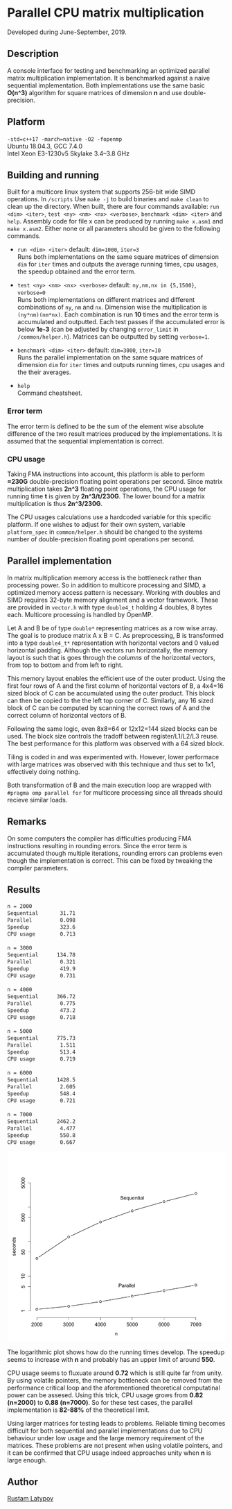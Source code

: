 ﻿# Parallel CPU matrix multiplication 

Developed during June-September, 2019.



## Description

A console interface for testing and benchmarking an optimized parallel matrix multiplication implementation. It is benchmarked against a naive sequential implementation. Both implementations use the same basic **O(n^3)** algorithm for square matrices of dimension **n** and use double-precision.


## Platform

`-std=c++17 -march=native -O2 -fopenmp` <br/>
Ubuntu 18.04.3, GCC 7.4.0 <br/> 
Intel Xeon E3-1230v5 Skylake 3.4–3.8 GHz


## Building and running

Built for a multicore linux system that supports 256-bit wide SIMD operations. In `/scripts` Use `make -j` to build binaries and `make clean` to clean up the directory. When built, there are four commands available: `run <dim> <iter>`, `test <ny> <nm> <nx> <verbose>`, `benchmark <dim> <iter>` and `help`. Assembly code for file x can be produced by running `make x.asm1` and `make x.asm2`. Either none or all parameters should be given to the following commands.

- `run <dim> <iter>` default: `dim=1000`, `iter=3` <br/>
Runs both implementations on the same square matrices of dimension `dim` for `iter` times and outputs the average running times, cpu usages, the speedup obtained and the error term.

- `test <ny> <nm> <nx> <verbose>` default: `ny,nm,nx in {5,1500}`, `verbose=0` <br/>
Runs both implementations on different matrices and different combinations of `ny`, `nm` and `nx`. Dimension wise the multiplication is `(ny*nm)(nm*nx)`. Each combination is run **10** times and the error term is accumulated and outputted. Each test passes if the accumulated error is below **1e-3** (can be adjusted by changing `error_limit` in `/common/helper.h`). Matrices can be outputted by setting `verbose=1`. 

- `benchmark <dim> <iter>` default: `dim=3000`, `iter=10` <br/>
Runs the parallel implementation on the same square matrices of dimension `dim` for `iter` times and outputs running times, cpu usages and the their averages.

- `help` <br/>
Command cheatsheet.

### Error term
The error term is defined to be the sum of the element wise absolute difference of the two result matrices produced by the implementations. It is assumed that the sequential implementation is correct.

### CPU usage
Taking FMA instructions into account, this platform is able to perform **≈230G** double-precision floating point operations per second. Since matrix multiplication takes **2n^3** floating point operations, the CPU usage for running time **t** is given by **2n^3/t/230G**. The lower bound for a matrix multiplication is thus **2n^3/230G**. 

The CPU usages calculations use a hardcoded variable for this specific platform. If one wishes to adjust for their own system, variable `platform_spec` in `common/helper.h` should be changed to the systems number of double-precision floating point operations per second.


## Parallel implementation

In matrix multiplication memory access is the bottleneck rather than processing power. So in addition to multicore processing and SIMD, a optimized memory access pattern is necessary. Working with doubles and SIMD requires 32-byte memory alignment and a vector framework. These are provided in ``vector.h`` with type ``double4_t`` holding 4 doubles, 8 bytes each. Multicore processing is handled by OpenMP.

Let A and B be of type ``double*`` representing matrices as a row wise array. The goal is to produce matrix A x B = C. As preprocessing, B is transformed into a type ``double4_t*`` representation with horizontal vectors and 0 valued horizontal padding. Although the vectors run horizontally, the memory layout is such that is goes through the *columns* of the horizontal vectors, from top to bottom and from left to right. 

This memory layout enables the efficient use of the outer product. Using the first four rows of A and the first column of horizontal vectors of B, a 4x4=16 sized block of C can be accumulated using the outer product. This block can then be copied to the the left top corner of C. Similarly, any 16 sized block of C can be computed by scanning the correct rows of A and the correct column of horizontal vectors of B. 


Following the same logic, even 8x8=64 or 12x12=144 sized blocks can be used. The block size controls the tradoff between register/L1/L2/L3 reuse. The best performance for this platform was observed with a 64 sized block.

Tiling is coded in and was experimented with. However, lower performace with large matrices was observed with this technique and thus set to 1x1, effectively doing nothing.


Both transformation of B and the main execution loop are wrapped with ``#pragma omp parallel for`` for multicore processing since all threads should recieve similar loads. 



## Remarks

On some computers the compiler has difficulties producing FMA instructions resulting in rounding errors. Since the error term is accumulated though multiple iterations, rounding errors can problems even though the implementation is correct. This can be fixed by tweaking the compiler parameters. 


## Results

```
n = 2000
Sequential       31.71
Parallel         0.098
Speedup          323.6
CPU usage        0.713

n = 3000
Sequential      134.78
Parallel         0.321
Speedup          419.9
CPU usage        0.731

n = 4000    
Sequential      366.72
Parallel         0.775
Speedup          473.2
CPU usage        0.718

n = 5000
Sequential      775.73
Parallel         1.511
Speedup          513.4
CPU usage        0.719

n = 6000
Sequential      1428.5
Parallel         2.605
Speedup          548.4
CPU usage        0.721

n = 7000
Sequential      2462.2
Parallel         4.477
Speedup          550.8
CPU usage        0.667
```


<img src="https://github.com/rustamlatypov/cpu-matrix-multiplication/blob/master/R/Rplot.png" width="650">


The logarithmic plot shows how do the running times develop. The speedup seems to increase with **n** and probably has an upper limit of around **550**.

CPU usage seems to fluxuate around **0.72** which is still quite far from unity. By using volatile pointers, the memory bottleneck can be removed from the performance critical loop and the aforementioned theoretical computatinal power can be assesed. Using this trick, CPU usage grows from **0.82 (n=2000)** to **0.88 (n=7000)**. So for these test cases, the parallel implementation is **82-88%** of the theoretical limit.

Using larger matrices for testing leads to problems. Reliable timing becomes difficult for both sequential and parallel implementations due to CPU behaviour under low usage and the large memory requirement of the matrices. These problems are not present when using volatile pointers, and it can be confirmed that CPU usage indeed approaches unity when **n** is large enough.




## Author

[Rustam Latypov](mailto:rustam.latypov@aalto.fi)